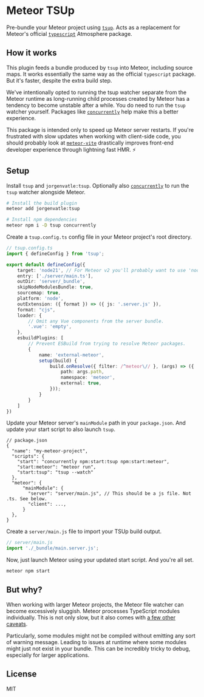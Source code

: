 # Meteor TSUp
Pre-bundle your Meteor project using [`tsup`](https://github.com/egoist/tsup#tsup). Acts as a replacement for Meteor's
official [`typescript`](https://guide.meteor.com/build-tool#typescript) Atmosphere package.

## How it works
This plugin feeds a bundle produced by `tsup` into Meteor, including source maps. It works essentially the same way as
the official `typescript` package. But it's faster, despite the extra build step.

We've intentionally opted to running the tsup watcher separate from the Meteor runtime as long-running child processes
created by Meteor has a tendency to become unstable after a while. You do need to run the `tsup` watcher yourself.
Packages like [`concurrently`](https://github.com/open-cli-tools/concurrently) help make this a better experience.

This package is intended only to speed up Meteor server restarts. If you're frustrated with slow updates when working
with client-side code, you should probably look at [`meteor-vite`](https://github.com/JorgenVatle/meteor-vite) 
drastically improves front-end developer experience through lightning fast HMR. ⚡ 

## Setup
Install `tsup` and `jorgenvatle:tsup`. Optionally also [`concurrently`](https://github.com/open-cli-tools/concurrently)
to run the `tsup` watcher alongside Meteor.

```sh
# Install the build plugin
meteor add jorgenvatle:tsup

# Install npm dependencies
meteor npm i -D tsup concurrently
```

Create a `tsup.config.ts` config file in your Meteor project's root directory. 
```ts
// tsup.config.ts
import { defineConfig } from 'tsup';

export default defineConfig({
    target: 'node21', // For Meteor v2 you'll probably want to use 'node14'
    entry: ['./server/main.ts'],
    outDir: 'server/_bundle',
    skipNodeModulesBundle: true,
    sourcemap: true,
    platform: 'node',
    outExtension: ({ format }) => ({ js: '.server.js' }),
    format: "cjs",
    loader: {
        // Omit any Vue components from the server bundle.
        '.vue': 'empty',
    },
    esbuildPlugins: [
        // Prevent ESBuild from trying to resolve Meteor packages.
        {
            name: 'external-meteor',
            setup(build) {
                build.onResolve({ filter: /^meteor\// }, (args) => ({
                    path: args.path,
                    namespace: 'meteor',
                    external: true,
                }));
            }
        }
    ]
})
```

Update your Meteor server's `mainModule` path in your `package.json`. And update your start script to also launch `tsup`.
```json5
// package.json
{
  "name": "my-meteor-project",
  "scripts": {
    "start": "concurrently npm:start:tsup npm:start:meteor",
    "start:meteor": "meteor run",
    "start:tsup": "tsup --watch"
  },
  "meteor": {
      "mainModule": {
        "server": "server/main.js", // This should be a js file. Not .ts. See below.
        "client": ...,
      }
  },
}
```

Create a `server/main.js` file to import your TSUp build output.

```js
// server/main.js
import './_bundle/main.server.js';
```

Now, just launch Meteor using your updated start script. And you're all set.
```sh
meteor npm start
```

## But why?
When working with larger Meteor projects, the Meteor file watcher can become excessively sluggish. Meteor processes
TypeScript modules individually. This is not only slow, but it also comes with 
[a few other caveats](https://github.com/meteor/meteor/tree/devel/packages/typescript#supported-typescript-features).

Particularly, some modules might not be compiled without emitting any sort of warning message. Leading to issues at 
runtime where some modules might just not exist in your bundle. This can be incredibly tricky to debug, especially for
larger applications.

## License
MIT
